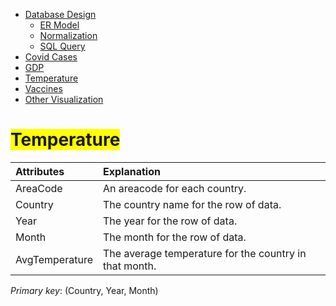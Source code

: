 <link rel="stylesheet" href="style.css">
<nav>
    <ul>
        <li><a href="/Data_Visualization_Covid_Temp_GDP/">Database Design</a>
            <ul>
                <li><a href="/Data_Visualization_Covid_Temp_GDP/ER/">ER Model</a></li>
                <li><a href="/Data_Visualization_Covid_Temp_GDP/Norm/">Normalization</a></li>
                <li><a href="/Data_Visualization_Covid_Temp_GDP/Query/">SQL Query</a></li>
            </ul>
        </li>
        <li><a href="/Data_Visualization_Covid_Temp_GDP/Cases/">Covid Cases</a></li>
        <li><a href="/Data_Visualization_Covid_Temp_GDP/GDP/">GDP</a></li>
        <li><a href="//Data_Visualization_Covid_Temp_GDP/Temp/">Temperature</a></li>
        <li><a href="/Data_Visualization_Covid_Temp_GDP/Vac/">Vaccines</a></li>
        <li><a href="/Data_Visualization_Covid_Temp_GDP/Visual/">Other Visualization</a></li>
    </ul>
</nav>



# <span style="background-color: yellow;">Temperature</span>

| Attributes               | Explanation                                                                     |
| :----------------------- | :------------------------------------------------------------------------------ |
| AreaCode                 | An areacode for each country.                                                 |
| Country                  | The country name for the row of data.                                         |
| Year                     | The year for the row of data.                                                 |
| Month                    | The month for the row of data.                                                |
| AvgTemperature           | The average temperature for the country in that month.                        |

*Primary key*: (Country, Year, Month)
